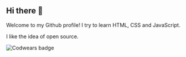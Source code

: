 ## Hi there 👋
Welcome to my Github profile!
I try to learn HTML, CSS and JavaScript.

I like the idea of open source.


![Codwears badge]([ссылка_на_твой_бейдж](https://www.codewars.com/users/VeronikaZenchik/badges/large))
